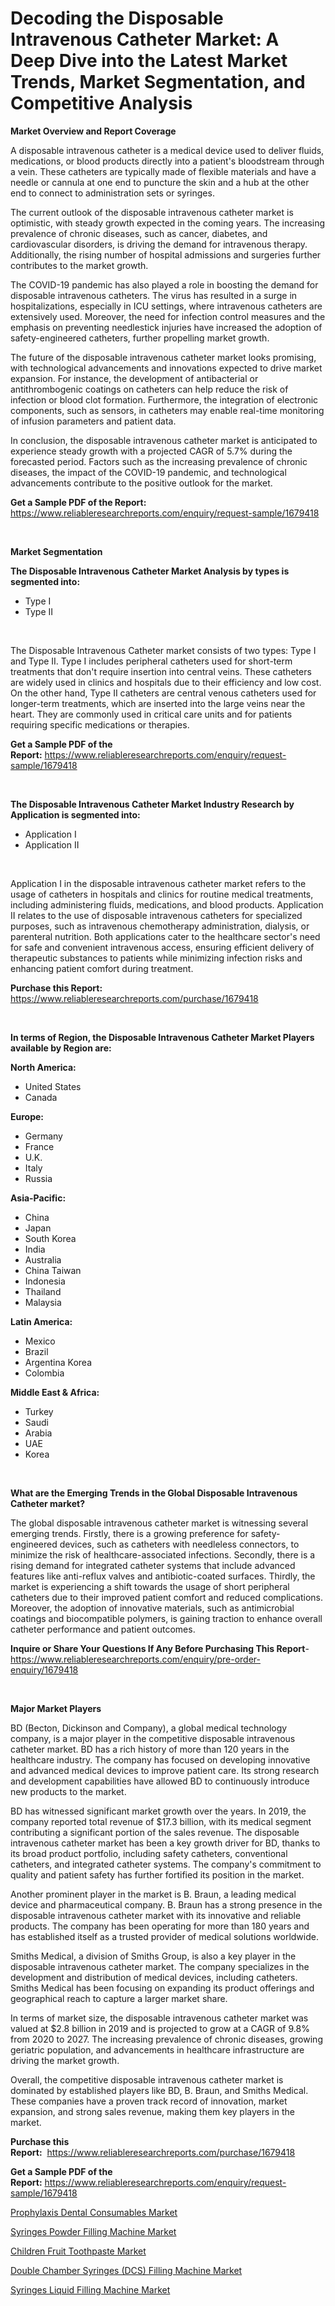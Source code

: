 <p><h1>Decoding the Disposable Intravenous Catheter Market: A Deep Dive into the Latest Market Trends, Market Segmentation, and Competitive Analysis</h1></p><p><strong>Market Overview and Report Coverage</strong></p>
<p><p>A disposable intravenous catheter is a medical device used to deliver fluids, medications, or blood products directly into a patient's bloodstream through a vein. These catheters are typically made of flexible materials and have a needle or cannula at one end to puncture the skin and a hub at the other end to connect to administration sets or syringes.</p><p>The current outlook of the disposable intravenous catheter market is optimistic, with steady growth expected in the coming years. The increasing prevalence of chronic diseases, such as cancer, diabetes, and cardiovascular disorders, is driving the demand for intravenous therapy. Additionally, the rising number of hospital admissions and surgeries further contributes to the market growth.</p><p>The COVID-19 pandemic has also played a role in boosting the demand for disposable intravenous catheters. The virus has resulted in a surge in hospitalizations, especially in ICU settings, where intravenous catheters are extensively used. Moreover, the need for infection control measures and the emphasis on preventing needlestick injuries have increased the adoption of safety-engineered catheters, further propelling market growth.</p><p>The future of the disposable intravenous catheter market looks promising, with technological advancements and innovations expected to drive market expansion. For instance, the development of antibacterial or antithrombogenic coatings on catheters can help reduce the risk of infection or blood clot formation. Furthermore, the integration of electronic components, such as sensors, in catheters may enable real-time monitoring of infusion parameters and patient data.</p><p>In conclusion, the disposable intravenous catheter market is anticipated to experience steady growth with a projected CAGR of 5.7% during the forecasted period. Factors such as the increasing prevalence of chronic diseases, the impact of the COVID-19 pandemic, and technological advancements contribute to the positive outlook for the market.</p></p>
<p><strong>Get a Sample PDF of the Report:</strong> <a href="https://www.reliableresearchreports.com/enquiry/request-sample/1679418">https://www.reliableresearchreports.com/enquiry/request-sample/1679418</a></p>
<p>&nbsp;</p>
<p><strong>Market Segmentation</strong></p>
<p><strong>The Disposable Intravenous Catheter Market Analysis by types is segmented into:</strong></p>
<p><ul><li>Type I</li><li>Type II</li></ul></p>
<p>&nbsp;</p>
<p><p>The Disposable Intravenous Catheter market consists of two types: Type I and Type II. Type I includes peripheral catheters used for short-term treatments that don't require insertion into central veins. These catheters are widely used in clinics and hospitals due to their efficiency and low cost. On the other hand, Type II catheters are central venous catheters used for longer-term treatments, which are inserted into the large veins near the heart. They are commonly used in critical care units and for patients requiring specific medications or therapies.</p></p>
<p><strong>Get a Sample PDF of the Report:</strong>&nbsp;<a href="https://www.reliableresearchreports.com/enquiry/request-sample/1679418">https://www.reliableresearchreports.com/enquiry/request-sample/1679418</a></p>
<p>&nbsp;</p>
<p><strong>The Disposable Intravenous Catheter Market Industry Research by Application is segmented into:</strong></p>
<p><ul><li>Application I</li><li>Application II</li></ul></p>
<p>&nbsp;</p>
<p><p>Application I in the disposable intravenous catheter market refers to the usage of catheters in hospitals and clinics for routine medical treatments, including administering fluids, medications, and blood products. Application II relates to the use of disposable intravenous catheters for specialized purposes, such as intravenous chemotherapy administration, dialysis, or parenteral nutrition. Both applications cater to the healthcare sector's need for safe and convenient intravenous access, ensuring efficient delivery of therapeutic substances to patients while minimizing infection risks and enhancing patient comfort during treatment.</p></p>
<p><strong>Purchase this Report:</strong>&nbsp; <a href="https://www.reliableresearchreports.com/purchase/1679418">https://www.reliableresearchreports.com/purchase/1679418</a></p>
<p>&nbsp;</p>
<p><strong>In terms of Region, the Disposable Intravenous Catheter Market Players available by Region are:</strong></p>
<p>
    <p> <strong> North America: </strong>
        <ul>
            <li>United States</li>
            <li>Canada</li>
        </ul>
        </p> 
    <p> <strong> Europe: </strong>
        <ul>
            <li>Germany</li>
            <li>France</li>
            <li>U.K.</li>
            <li>Italy</li>
            <li>Russia</li>
        </ul>
        </p> 
    <p> <strong> Asia-Pacific: </strong>
        <ul>
            <li>China</li>
            <li>Japan</li>
            <li>South Korea</li>
            <li>India</li>
            <li>Australia</li>
            <li>China Taiwan</li>
            <li>Indonesia</li>
            <li>Thailand</li>
            <li>Malaysia</li>
        </ul>
        </p> 
    <p> <strong> Latin America: </strong>
        <ul>
            <li>Mexico</li>
            <li>Brazil</li>
            <li>Argentina Korea</li>
            <li>Colombia</li>
        </ul>
        </p> 
    <p> <strong> Middle East & Africa: </strong>
        <ul>
            <li>Turkey</li>
            <li>Saudi</li>
            <li>Arabia</li>
            <li>UAE</li>
            <li>Korea</li>
        </ul>
    </p>
    </p>
<p>&nbsp;</p>
<p><strong>What are the Emerging Trends in the Global Disposable Intravenous Catheter market?</strong></p>
<p><p>The global disposable intravenous catheter market is witnessing several emerging trends. Firstly, there is a growing preference for safety-engineered devices, such as catheters with needleless connectors, to minimize the risk of healthcare-associated infections. Secondly, there is a rising demand for integrated catheter systems that include advanced features like anti-reflux valves and antibiotic-coated surfaces. Thirdly, the market is experiencing a shift towards the usage of short peripheral catheters due to their improved patient comfort and reduced complications. Moreover, the adoption of innovative materials, such as antimicrobial coatings and biocompatible polymers, is gaining traction to enhance overall catheter performance and patient outcomes.</p></p>
<p><strong>Inquire or Share Your Questions If Any Before Purchasing This Report</strong>- <a href="https://www.reliableresearchreports.com/enquiry/pre-order-enquiry/1679418">https://www.reliableresearchreports.com/enquiry/pre-order-enquiry/1679418</a></p>
<p>&nbsp;</p>
<p><strong>Major Market Players</strong></p>
<p><p>BD (Becton, Dickinson and Company), a global medical technology company, is a major player in the competitive disposable intravenous catheter market. BD has a rich history of more than 120 years in the healthcare industry. The company has focused on developing innovative and advanced medical devices to improve patient care. Its strong research and development capabilities have allowed BD to continuously introduce new products to the market.</p><p>BD has witnessed significant market growth over the years. In 2019, the company reported total revenue of $17.3 billion, with its medical segment contributing a significant portion of the sales revenue. The disposable intravenous catheter market has been a key growth driver for BD, thanks to its broad product portfolio, including safety catheters, conventional catheters, and integrated catheter systems. The company's commitment to quality and patient safety has further fortified its position in the market.</p><p>Another prominent player in the market is B. Braun, a leading medical device and pharmaceutical company. B. Braun has a strong presence in the disposable intravenous catheter market with its innovative and reliable products. The company has been operating for more than 180 years and has established itself as a trusted provider of medical solutions worldwide.</p><p>Smiths Medical, a division of Smiths Group, is also a key player in the disposable intravenous catheter market. The company specializes in the development and distribution of medical devices, including catheters. Smiths Medical has been focusing on expanding its product offerings and geographical reach to capture a larger market share.</p><p>In terms of market size, the disposable intravenous catheter market was valued at $2.8 billion in 2019 and is projected to grow at a CAGR of 9.8% from 2020 to 2027. The increasing prevalence of chronic diseases, growing geriatric population, and advancements in healthcare infrastructure are driving the market growth.</p><p>Overall, the competitive disposable intravenous catheter market is dominated by established players like BD, B. Braun, and Smiths Medical. These companies have a proven track record of innovation, market expansion, and strong sales revenue, making them key players in the market.</p></p>
<p><strong>Purchase this Report:</strong>&nbsp;&nbsp;<a href="https://www.reliableresearchreports.com/purchase/1679418">https://www.reliableresearchreports.com/purchase/1679418</a></p>
<p></p>
<p><strong>Get a Sample PDF of the Report:</strong>&nbsp;<a href="https://www.reliableresearchreports.com/enquiry/request-sample/1679418">https://www.reliableresearchreports.com/enquiry/request-sample/1679418</a></p>
<p><p><a href="https://medium.com/@amandagarza17/prophylaxis-dental-consumables-market-the-key-to-successful-business-strategy-forecast-till-2030-0370ad8e8dc6">Prophylaxis Dental Consumables Market</a></p><p><a href="https://www.linkedin.com/pulse/decoding-syringes-powder-filling-machine-market-deep-uhptc/">Syringes Powder Filling Machine Market</a></p><p><a href="https://medium.com/@vincentalvarez1980/children-fruit-toothpaste-market-furnishes-information-on-market-share-market-trends-and-market-2bb7141e1944">Children Fruit Toothpaste Market</a></p><p><a href="https://www.linkedin.com/pulse/double-chamber-syringes-dcs-filling-machine-market-share-ngmbc/">Double Chamber Syringes (DCS) Filling Machine Market</a></p><p><a href="https://www.linkedin.com/pulse/syringes-liquid-filling-machine-market-challenges-opportunities-utzjc/">Syringes Liquid Filling Machine Market</a></p></p>